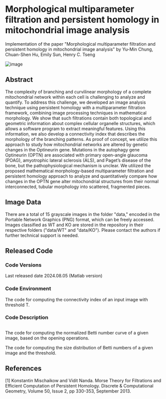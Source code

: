 # Morphological multiparameter filtration and persistent homology in mitochondrial image analysis

Implementation of the paper "Morphological multiparameter filtration and persistent homology in mitochondrial image analysis" by Yu-Min Chung, Chuan-Shen Hu, Emily Sun, Henry C. Tseng

![image](https://github.com/user-attachments/assets/f9e53644-d90e-4407-b679-bfba70e7b81c)

## Abstract
The complexity of branching and curvilinear morphology of a complete mitochondrial network within each cell is challenging to analyze and quantify. To address this challenge, we developed an image analysis technique using persistent homology with a multiparameter filtration framework, combining image processing techniques in mathematical morphology. We show that such filtrations contain both topological and geometric information about complex cellular organelle structures, which allows a software program to extract meaningful features. Using this information, we also develop a connectivity index that describes the morphology of the branching patterns. As proof of concept, we utilize this approach to study how mitochondrial networks are altered by genetic changes in the Optineurin gene. Mutations in the autophagy gene Optineurin (OPTN) are associated with primary open-angle glaucoma (POAG), amyotrophic lateral sclerosis (ALS), and Paget’s disease of the bone, but the pathophysiological mechanism is unclear.  We utilized the proposed mathematical morphology-based multiparameter filtration and persistent homology approach to analyze and quantitatively compare how changes in the OPTN gene alter mitochondrial structures from their normal interconnected, tubular morphology into scattered, fragmented pieces.

## Image Data
There are a total of 15 grayscale images in the folder "data," encoded in the Portable Network Graphics (PNG) format, which can be freely accessed. Images classified as WT and KO are stored in the repository in their respective folders ("data/WT" and "data/KO"). Please contact the authors if further technical support is needed.

## Released Code

### Code Versions
Last released date 2024.08.05 (Matlab version)

### Code Environment

The code for computing the connectivity index of an input image with threshold T. 

### Code Description

```matlab
````

The code for computing the normalized Betti number curve of a given image, based on the opening operations.


The code for computing the size distribution of Betti numbers of a given image and the threshold.

## References
[1] Konstantin Mischaikow and Vidit Nanda. Morse Theory for Filtrations and Efficient Computation of Persistent Homology. Discrete & Computational Geometry, Volume 50, Issue 2, pp 330-353, September 2013.
